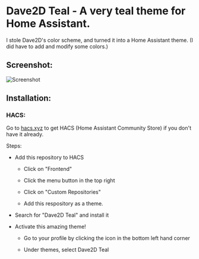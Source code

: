 # Dave2D Teal - A very teal theme for Home Assistant.

I stole Dave2D's color scheme, and turned it into a Home Assistant theme. (I did have to add and modify some colors.)

## Screenshot:

![Screenshot](https://i.imgur.com/X1GQyM3.png)

## Installation:

### HACS:

Go to [hacs.xyz](https://hacs.xyz) to get HACS (Home Assistant Community Store) if you don't have it already.

Steps: 

* Add this repository to HACS
  
  * Click on "Frontend"

  * Click the menu button in the top right

  * Click on "Custom Repositories"

  * Add this respository as a theme.

* Search for "Dave2D Teal" and install it

* Activate this amazing theme!

  * Go to your profile by clicking the icon in the bottom left hand corner

  * Under themes, select Dave2D Teal
